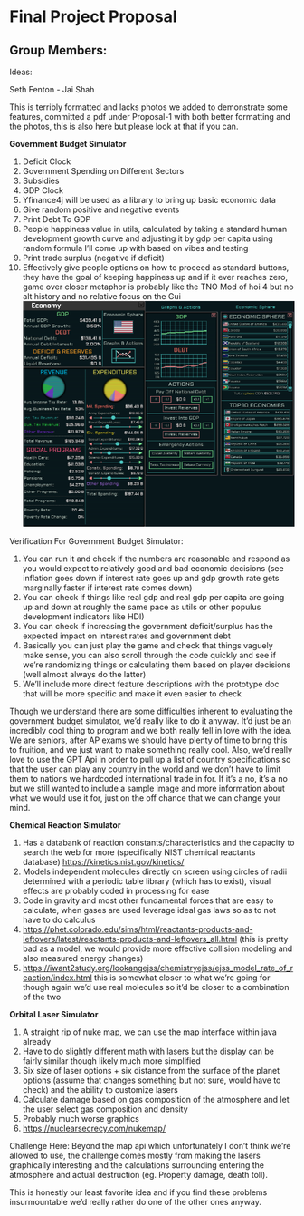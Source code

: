 # Final Project Proposal

## Group Members:
Ideas:


Seth Fenton - Jai Shah

This is terribly formatted and lacks photos we added to demonstrate some features, committed a pdf under Proposal-1 with both better formatting and the photos, this is also here but please look at that if you can.



<b>Government Budget Simulator</b>
1. Deficit Clock
2. Government Spending on Different Sectors
3. Subsidies
4. GDP Clock
5. Yfinance4j will be used as a library to bring up basic economic data
6. Give random positive and negative events
7. Print Debt To GDP
8. People happiness value in utils, calculated by taking a standard human development growth curve and adjusting it by gdp per capita using random formula I’ll come up with based on vibes and testing
9. Print trade surplus (negative if deficit)
10. Effectively give people options on how to proceed as standard buttons, they have the goal of keeping happiness up and if it ever reaches zero, game over
closer metaphor is probably like the TNO Mod of hoi 4 but no alt history and no relative focus on the Gui
![alt text](Econ_Sim_TNO.png)

Verification For Government Budget Simulator:
1. You can run it and check if the numbers are reasonable and respond as you would expect to relatively good and bad economic decisions (see inflation goes down if interest rate goes up and gdp growth rate gets marginally faster if interest rate comes down)
2. You can check if things like real gdp and real gdp per capita are going up and down at roughly the same pace as utils or other populus development indicators like HDI)
3. You can check if increasing the government deficit/surplus has the expected impact on interest rates and government debt
4. Basically you can just play the game and check that things vaguely make sense, you can also scroll through the code quickly and see if we’re randomizing things or calculating them based on player decisions (well almost always do the latter)
5. We’ll include more direct feature descriptions with the prototype doc that will be more specific and make it even easier to check

Though we understand there are some difficulties inherent to evaluating the government budget simulator, we’d really like to do it anyway. It’d just be an incredibly cool thing to program and we both really fell in love with the idea. We are seniors, after AP exams we should have plenty of time to bring this to fruition, and we just want to make something really cool. Also, we’d really love to use the GPT Api in order to pull up a list of country specifications so that the user can play any country in the world and we don’t have to limit them to nations we hardcoded international trade in for. If it’s a no, it’s a no but we still wanted to include a sample image and more information about what we would use it for, just on the off chance that we can change your mind.


<b>Chemical Reaction Simulator</b>

1. Has a databank of reaction constants/characteristics and the capacity to search the web for more (specifically NIST chemical reactants database) https://kinetics.nist.gov/kinetics/
2. Models independent molecules directly on screen using circles of radii determined with a periodic table library (which has to exist), visual effects are probably coded in processing for ease
3. Code in gravity and most other fundamental forces that are easy to calculate, when gases are used leverage ideal gas laws so as to not have to do calculus
4. https://phet.colorado.edu/sims/html/reactants-products-and-leftovers/latest/reactants-products-and-leftovers_all.html (this is pretty bad as a model, we would provide more effective collision modeling and also measured energy changes)
5. https://iwant2study.org/lookangejss/chemistryejss/ejss_model_rate_of_reaction/index.html this is somewhat closer to what we’re going for though again we’d use real molecules so it’d be closer to a combination of the two

<b>Orbital Laser Simulator</b>
1. A straight rip of nuke map, we can use the map interface within java already 
2. Have to do slightly different math with lasers but the display can be fairly similar though likely much more simplified 
3. Six size of laser options + six distance from the surface of the planet options (assume that changes something but not sure, would have to check)  and the ability to customize lasers 
4. Calculate damage based on gas composition of the atmosphere and let the user select gas composition and density
5. Probably much worse graphics
6. https://nuclearsecrecy.com/nukemap/

Challenge Here:
Beyond the map api which unfortunately I don’t think we’re allowed to use, the challenge comes mostly from making the lasers graphically interesting and the calculations surrounding entering the atmosphere and actual destruction (eg. Property damage, death toll).

This is honestly our least favorite idea and if you find these problems insurmountable we’d really rather do one of the other ones anyway.












